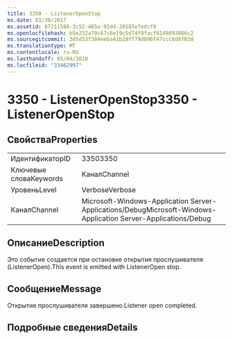 ```yaml
---
title: 3350 - ListenerOpenStop
ms.date: 03/30/2017
ms.assetid: 67211588-3c52-465a-92dd-20185e7edcf0
ms.openlocfilehash: b5e232a70c67c6e19c5d74f9facf6149893866c2
ms.sourcegitcommit: 3d5d33f384eeba41b2dff79d096f47ccc8d8f03d
ms.translationtype: MT
ms.contentlocale: ru-RU
ms.lasthandoff: 05/04/2018
ms.locfileid: "33462997"
---
```

# <a name="3350---listeneropenstop"></a><span data-ttu-id="1e61a-102">3350 - ListenerOpenStop</span><span class="sxs-lookup"><span data-stu-id="1e61a-102">3350 - ListenerOpenStop</span></span>
## <a name="properties"></a><span data-ttu-id="1e61a-103">Свойства</span><span class="sxs-lookup"><span data-stu-id="1e61a-103">Properties</span></span>  
  
|||  
|-|-|  
|<span data-ttu-id="1e61a-104">Идентификатор</span><span class="sxs-lookup"><span data-stu-id="1e61a-104">ID</span></span>|<span data-ttu-id="1e61a-105">3350</span><span class="sxs-lookup"><span data-stu-id="1e61a-105">3350</span></span>|  
|<span data-ttu-id="1e61a-106">Ключевые слова</span><span class="sxs-lookup"><span data-stu-id="1e61a-106">Keywords</span></span>|<span data-ttu-id="1e61a-107">Канал</span><span class="sxs-lookup"><span data-stu-id="1e61a-107">Channel</span></span>|  
|<span data-ttu-id="1e61a-108">Уровень</span><span class="sxs-lookup"><span data-stu-id="1e61a-108">Level</span></span>|<span data-ttu-id="1e61a-109">Verbose</span><span class="sxs-lookup"><span data-stu-id="1e61a-109">Verbose</span></span>|  
|<span data-ttu-id="1e61a-110">Канал</span><span class="sxs-lookup"><span data-stu-id="1e61a-110">Channel</span></span>|<span data-ttu-id="1e61a-111">Microsoft-Windows-Application Server-Applications/Debug</span><span class="sxs-lookup"><span data-stu-id="1e61a-111">Microsoft-Windows-Application Server-Applications/Debug</span></span>|  
  
## <a name="description"></a><span data-ttu-id="1e61a-112">Описание</span><span class="sxs-lookup"><span data-stu-id="1e61a-112">Description</span></span>  
 <span data-ttu-id="1e61a-113">Это событие создается при остановке открытия прослушивателя (ListenerOpen).</span><span class="sxs-lookup"><span data-stu-id="1e61a-113">This event is emitted with ListenerOpen stop.</span></span>  
  
## <a name="message"></a><span data-ttu-id="1e61a-114">Сообщение</span><span class="sxs-lookup"><span data-stu-id="1e61a-114">Message</span></span>  
 <span data-ttu-id="1e61a-115">Открытие прослушивателя завершено.</span><span class="sxs-lookup"><span data-stu-id="1e61a-115">Listener open completed.</span></span>  
  
## <a name="details"></a><span data-ttu-id="1e61a-116">Подробные сведения</span><span class="sxs-lookup"><span data-stu-id="1e61a-116">Details</span></span>
